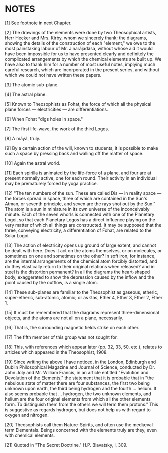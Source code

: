 # NOTES

[1] See footnote in next Chapter.

[2] The drawings of the elements were done by two Theosophical artists, Herr Hecker and Mrs. Kirby, whom we sincerely thank; the diagrams, showing the details of the construction of each "element," we owe to the most painstaking labour of Mr. Jinarâjadâsa, without whose aid it would have been impossible for us to have presented clearly and definitely the complicated arrangements by which the chemical elements are built up. We have also to thank him for a number of most useful notes, implying much careful research, which are incorporated in the present series, and without which we could not have written these papers.

[3] The atomic sub-plane.

[4] The astral plane.

[5] Known to Theosophists as Fohat, the force of which all the physical plane forces — electricities — are differentiations.

[6] When Fohat "digs holes in space."

[7] The first life-wave, the work of the third Logos.

[8] A mâyâ, truly.

[9] By a certain action of the will, known to students, it is possible to make such a space by pressing back and walling off the matter of space.

[10] Again the astral world.

[11] Each spirilla is animated by the life-force of a plane, and four are at present normally active, one for each round. Their activity in an individual may be prematurely forced by yoga practice.

[12] "The ten numbers of the sun. These are called Dis — in reality space — the forces spread in space, three of which are contained in the Sun's Atman, or seventh principle, and seven are the rays shot out by the Sun." The atom is a sun in miniature in its own universe of the inconceivably minute. Each of the seven whorls is connected with one of the Planetary Logoi, so that each Planetary Logos has a direct influence playing on the very matter of which all things are constructed. It may be supposed that the three, conveying electricity, a differentiation of Fohat, are related to the Solar Logoi.

[13] The action of electricity opens up ground of large extent, and cannot be dealt with here. Does it act on the atoms themselves, or on molecules, or sometimes on one and sometimes on the other? In soft iron, for instance, are the internal arrangements of the chemical atom forcibly distorted, and do they elastically return to their original relations when released? and in steel is the distortion permanent? In all the diagrams the heart-shaped body, exaggerated to show the depression caused by the inflow and the point caused by the outflow, is a single atom.

[14] These sub-planes are familiar to the Theosophist as gaseous, etheric, super-etheric, sub-atomic, atomic; or as Gas, Ether 4, Ether 3, Ether 2, Ether 1.

[15] It must be remembered that the diagrams represent three-dimensional objects, and the atoms are not all on a plane, necessarily.

[16] That is, the surrounding magnetic fields strike on each other.

[17] The fifth member of this group was not sought for.

[18] This, with references which appear later (pp. 32, 33, 50, etc.), relates to articles which appeared in the Theosophist, 1908.

[19] Since writing the above I have noticed, in the London, Edinburgh and Dublin Philosophical Magazine and Journal of Science, conducted by Dr. John Joly and Mr. William Francis, in an article entitled "Evolution and Devolution of the Elements," the statement that it is probable that in "the nebulous state of matter there are four substances, the first two being unknown upon earth, the third being hydrogen and the fourth ... helium. It also seems probable that ... hydrogen, the two unknown elements, and helium are the four original elements from which all the other elements form. To distinguish them from the others we will term them protons." This is suggestive as regards hydrogen, but does not help us with regard to oxygen and nitrogen.

[20] Theosophists call them Nature-Spirits, and often use the mediæval term Elementals. Beings concerned with the elements truly are they, even with chemical elements.

[21] Quoted in "The Secret Doctrine." H.P. Blavatsky, i, 309.
